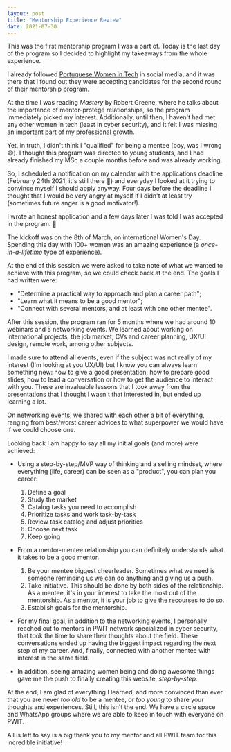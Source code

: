 ```yaml
---
layout: post
title: "Mentorship Experience Review"
date: 2021-07-30
---
```


This was the first mentorship program I was a part of. Today is the last day of the program so I decided to highlight my takeaways from the whole experience.

I already followed [Portuguese Women in Tech](https://www.portuguesewomenintech.com/) in social media, and it was there that I found out they were accepting candidates for the second round of their mentorship program.

At the time I was reading *Mastery* by Robert Greene, where he talks about the importance of mentor-protégé relationships, so the program immediately picked my interest. Additionally, until then, I haven't had met any other women in tech (least in cyber security), and it felt I was missing an important part of my professional growth.

Yet, in truth, I didn't think I "qualified" for being a mentee (boy, was I wrong 😅). I thought this program was directed to young students, and I had already finished my MSc a couple months before and was already working.

So, I scheduled a notification on my calendar with the applications deadline (February 24th 2021, it's still there 📅) and everyday I looked at it trying to convince myself I should apply anyway.
Four days before the deadline I thought that I would be very angry at myself if I didn't at least try (sometimes future anger is a good motivator!).

I wrote an honest application and a few days later I was told I was accepted in the program. 🙌

The kickoff was on the 8th of March, on international Women's Day. Spending this day with 100+ women was an amazing experience (a *once-in-a-lifetime* type of experience).

At the end of this session we were asked to take note of what we wanted to achieve with this program, so we could check back at the end. The goals I had written were:
* "Determine a practical way to approach and plan a career path";
* "Learn what it means to be a good mentor";
* "Connect with several mentors, and at least with one other mentee".

After this session, the program ran for 5 months where we had around 10 webinars and 5 networking events.
We learned about working on international projects, the job market, CVs and career planning, UX/UI design, remote work, among other subjects.

I made sure to attend all events, even if the subject was not really of my interest (I'm looking at you UX/UI) but I know you can always learn something new: how to give a good presentation, how to prepare good slides, how to lead a conversation or how to get the audience to interact with you. These are invaluable lessons that I took away from the presentations that I thought I wasn't that interested in, but ended up learning a lot.

On networking events, we shared with each other a bit of everything, ranging from best/worst career advices to what superpower we would have if we could choose one.

Looking back I am happy to say all my initial goals (and more) were achieved:
* Using a step-by-step/MVP way of thinking and a selling mindset, where everything (life, career) can be seen as a "product", you can plan you career:
  1. Define a goal
  2. Study the market
  3. Catalog tasks you need to accomplish
  4. Prioritize tasks and work task-by-task
  5. Review task catalog and adjust priorities
  6. Choose next task
  7. Keep going

* From a mentor-mentee relationship you can definitely understands what it takes to be a good mentor.
  1. Be your mentee biggest cheerleader. Sometimes what we need is someone reminding us we can do anything and giving us a push.
  2. Take initiative. This should be done by both sides of the relationship. As a mentee, it's in your interest to take the most out of the mentorship. As a mentor, it is your job to give the recourses to do so.
  3. Establish goals for the mentorship.

* For my final goal, in addition to the networking events, I personally reached out to mentors in PWIT network specialized in cyber security, that took the time to share their thoughts about the field. These conversations ended up having the biggest impact regarding the next step of my career. And, finally, connected with another mentee with interest in the same field.

* In addition, seeing amazing women being and doing awesome things gave me the push to finally creating this website, *step-by-step*.


At the end, I am glad of everything I learned, and more convinced than ever that you are never *too old* to be a mentee, or *too young* to share your thoughts and experiences. Still, this isn't the end. We have a circle space and WhatsApp groups where we are able to keep in touch with everyone on PWIT.

All is left to say is a big thank you to my mentor and all PWIT team for this incredible initiative!
